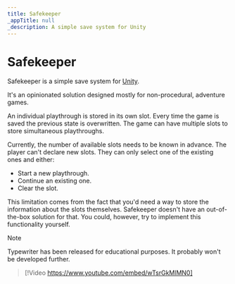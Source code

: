 ```yaml
---
title: Safekeeper
_appTitle: null
_description: A simple save system for Unity
---
```


# Safekeeper

Safekeeper is a simple save system for [Unity].

It's an opinionated solution designed mostly for non-procedural, adventure
games.

An individual playthrough is stored in its own slot. Every time the game is
saved the previous state is overwritten. The game can have multiple slots to
store simultaneous playthroughs.

Currently, the number of available slots needs to be known in advance. The
player can't declare new slots. They can only select one of the existing ones
and either:

- Start a new playthrough.
- Continue an existing one.
- Clear the slot.

This limitation comes from the fact that you'd need a way to store the
information about the slots themselves. Safekeeper doesn't have an
out-of-the-box solution for that. You could, however, try to implement this
functionality yourself.

> [!NOTE]
>
> Typewriter has been released for educational purposes. It probably won't be
> developed further.

> [!Video https://www.youtube.com/embed/wTsrGkMlMN0]

[Unity]: https://unity.com/
[Patreon]: https://www.patreon.com/aarthificial
[YouTube]: https://www.youtube.com/@aarthificial/join
[instructions]: https://www.patreon.com/posts/typewriter-early-86967465
